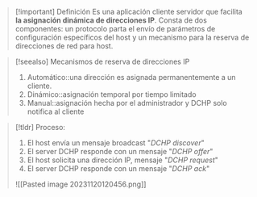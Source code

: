 
> [!important] Definición
> Es una aplicación cliente servidor que facilita **la asignación dinámica de direcciones IP**. Consta de dos componentes: un protocolo parta el envío de parámetros de configuración específicos del host y un mecanismo para la reserva de direcciones de red para host.

> [!seealso] Mecanismos de reserva de direcciones IP
> 1. Automático::una dirección es asignada permanentemente a un cliente.
> 2. Dinámico::asignación temporal por tiempo limitado
> 3. Manual::asignación hecha por el administrador y DCHP solo notifica al cliente

> [!tldr] Proceso:
> 1. El host envía un mensaje broadcast "*DCHP discover*"
> 2. El server DCHP responde con un mensaje "*DCHP offer*"
> 3. El host solicita una dirección IP, mensaje "*DCHP request*"
> 4. El server DCHP responde con un mensaje "*DCHP ack*"
> 
> ![[Pasted image 20231120120456.png]]
> 
